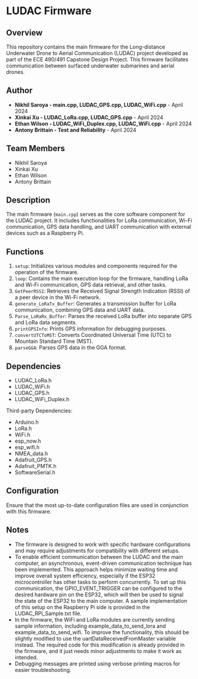 # LUDAC Firmware

## Overview

This repository contains the main firmware for the Long-distance Underwater Drone to Aerial Communication (LUDAC) project developed as part of the ECE 490/491 Capstone Design Project. This firmware facilitates communication between surfaced underwater submarines and aerial drones.

## Author

- **Nikhil Saroya - main.cpp, LUDAC_GPS.cpp, LUDAC_WiFi.cpp** - April 2024
- **Xinkai Xu - LUDAC_LoRa.cpp, LUDAC_GPS.cpp** - April 2024
- **Ethan Wilson - LUDAC_WiFi_Duplex.cpp, LUDAC_WiFi.cpp** - April 2024
- **Antony Brittain - Test and Reliability** - April 2024

## Team Members

- Nikhil Saroya
- Xinkai Xu
- Ethan Wilson
- Antony Brittain

## Description

The main firmware (`main.cpp`) serves as the core software component for the LUDAC project. It includes functionalities for LoRa communication, Wi-Fi communication, GPS data handling, and UART communication with external devices such as a Raspberry Pi.

## Functions

1. `setup`: Initializes various modules and components required for the operation of the firmware.
2. `loop`: Contains the main execution loop for the firmware, handling LoRa and Wi-Fi communication, GPS data retrieval, and other tasks.
3. `GetPeerRSSI`: Retrieves the Received Signal Strength Indication (RSSI) of a peer device in the Wi-Fi network.
4. `generate_LoRaTx_Buffer`: Generates a transmission buffer for LoRa communication, combining GPS data and UART data.
5. `Parse_LoRaRx_Buffer`: Parses the received LoRa buffer into separate GPS and LoRa data segments.
6. `printGPSInfo`: Prints GPS information for debugging purposes.
7. `convertUTCToMST`: Converts Coordinated Universal Time (UTC) to Mountain Standard Time (MST).
8. `parseGGA`: Parses GPS data in the GGA format.

## Dependencies

- LUDAC_LoRa.h
- LUDAC_WiFi.h
- LUDAC_GPS.h
- LUDAC_WiFi_Duplex.h

Third-party Dependencies:
- Arduino.h
- LoRa.h
- WiFi.h
- esp_now.h
- esp_wifi.h
- NMEA_data.h
- Adafruit_GPS.h
- Adafruit_PMTK.h
- SoftwareSerial.h

## Configuration

Ensure that the most up-to-date configuration files are used in conjunction with this firmware.

## Notes

- The firmware is designed to work with specific hardware configurations and may require adjustments for compatibility with different setups.
- To enable efficient communication between the LUDAC and the main computer, an asynchronous, event-driven communication technique has been implemented. This approach helps minimize waiting time and improve overall system efficiency, especially if the ESP32 microcontroller has other tasks to perform concurrently. To set up this communication, the GPIO_EVENT_TRIGGER can be configured to the desired hardware pin on the ESP32, which will then be used to signal the state of the ESP32 to the main computer. A sample implementation of this setup on the Raspberry Pi side is provided in the LUDAC_RPi_Sample.txt file.
- In the firmware, the WiFi and LoRa modules are currently sending sample information, including example_data_to_send_lora and example_data_to_send_wifi. To improve the functionality, this should be slightly modified to use the uartDataReceivedFromMaster variable instead. The required code for this modification is already provided in the firmware, and it just needs minor adjustments to make it work as intended.
- Debugging messages are printed using verbose printing macros for easier troubleshooting.

